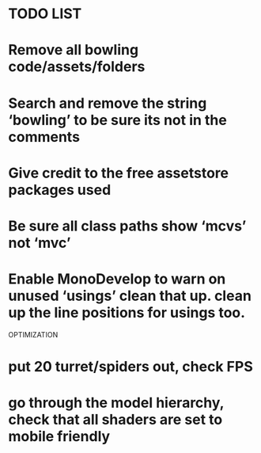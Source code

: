 
TODO LIST
=====================================

# Remove all bowling code/assets/folders
# Search and remove the string ‘bowling’ to be sure its not in the comments
# Give credit to the free assetstore packages used
# Be sure all class paths show ‘mcvs’ not ‘mvc’
# Enable MonoDevelop to warn on unused ‘usings’ clean that up. clean up the line positions for usings too.


OPTIMIZATION
# put 20 turret/spiders out, check FPS
# go through the model hierarchy, check that all shaders are set to mobile friendly
